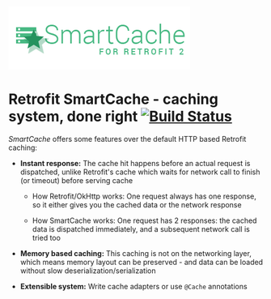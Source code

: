 ![](logo.png)

Retrofit SmartCache - caching system, done right [![Build Status](https://travis-ci.org/dimitrovskif/Retrofit-SmartCache.svg?branch=master)](https://travis-ci.org/dimitrovskif/Retrofit-SmartCache)
==========

*SmartCache* offers some features over the default HTTP based Retrofit caching:

* **Instant response:** The cache hit happens before an actual request is dispatched, unlike Retrofit's cache which waits for network call to finish (or timeout) before serving cache

  * How Retrofit/OkHttp works: One request always has one response, so it either gives you the cached data or the network response
  
  * How SmartCache works: One request has 2 responses: the cached data is dispatched immediately, and a subsequent network call is tried too

* **Memory based caching:** This caching is not on the networking layer, which means memory layout can be preserved - and data can be loaded without slow deserialization/serialization

* **Extensible system:** Write cache adapters or use `@Cache` annotations